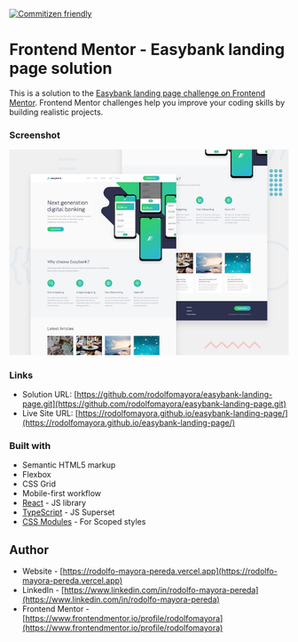 [![Commitizen friendly](https://img.shields.io/badge/commitizen-friendly-brightgreen.svg)](http://commitizen.github.io/cz-cli/)


# Frontend Mentor - Easybank landing page solution

This is a solution to the [Easybank landing page challenge on Frontend Mentor](https://www.frontendmentor.io/challenges/easybank-landing-page-WaUhkoDN). Frontend Mentor challenges help you improve your coding skills by building realistic projects.


### Screenshot

![](./public/screenshot.jpg)


### Links

- Solution URL: [https://github.com/rodolfomayora/easybank-landing-page.git](https://github.com/rodolfomayora/easybank-landing-page.git)
- Live Site URL: [https://rodolfomayora.github.io/easybank-landing-page/](https://rodolfomayora.github.io/easybank-landing-page/)



### Built with

- Semantic HTML5 markup
- Flexbox
- CSS Grid
- Mobile-first workflow
- [React](https://reactjs.org/) - JS library
- [TypeScript](https://www.typescriptlang.org/) - JS Superset
- [CSS Modules](https://github.com/css-modules/css-modules) - For Scoped styles


## Author

- Website - [https://rodolfo-mayora-pereda.vercel.app](https://rodolfo-mayora-pereda.vercel.app)
- LinkedIn - [https://www.linkedin.com/in/rodolfo-mayora-pereda](https://www.linkedin.com/in/rodolfo-mayora-pereda)
- Frontend Mentor - [https://www.frontendmentor.io/profile/rodolfomayora](https://www.frontendmentor.io/profile/rodolfomayora)